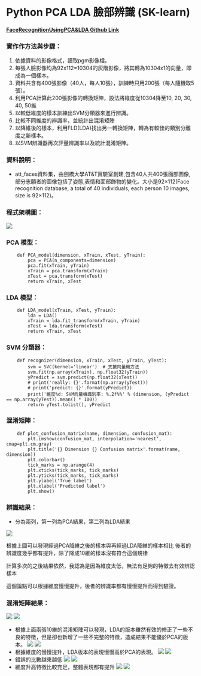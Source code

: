 # Python PCA LDA 臉部辨識 (SK-learn)
#### [FaceRecognitionUsingPCA&LDA Github Link](https://github.com/Aaron-Ace/FaceRecognitionUsingPCA-LDA)

### 實作作方法與步驟：

1. 依據資料的影像格式，讀取pgm影像檔。
2. 每張人臉影像均為92x112=10304的灰階影像，將其轉為10304x1的向量，即成為一個樣本。
3. 資料共含有400張影像（40人，每人10張），訓練時只用200張（每人隨機取5張）。
4. 利用PCA計算此200張影像的轉換矩陣，設法將維度從10304降至10, 20, 30, 40, 50維
5. 以較低維度的樣本訓練出SVM分類器來進行辨識。
6. 比較不同維度的辨識率，並統計出混淆矩陣
7. 以降維後的樣本，利用FLD(LDA)找出另一轉換矩陣，轉為有較佳的類別分離度之新樣本。
8. 以SVM辨識器再次評量辨識率以及統計混淆矩陣。

### 資料說明：

* att_faces資料集，由劍橋大學AT&T實驗室創建,包含40人共400張面部圖像,部分志願者的圖像包括了姿態,表情和面部飾物的變化。大小是92×112(Face recognition database, a total of 40 individuals, each person 10 images, size is 92×112)。

### 程式架構圖：

![](https://i.imgur.com/njq6qLq.jpg)

### PCA 模型：
```
    def PCA_model(dimension, xTrain, xTest, yTrain):
        pca = PCA(n_components=dimension)
        pca.fit(xTrain, yTrain)
        xTrain = pca.transform(xTrain)
        xTest = pca.transform(xTest)
        return xTrain, xTest

```
### LDA 模型：
```
    def LDA_model(xTrain, xTest, yTrain):
        lda = LDA()
        xTrain = lda.fit_transform(xTrain, yTrain)
        xTest = lda.transform(xTest)
        return xTrain, xTest

```

### SVM 分類器：

```
    def recognizer(dimension, xTrain, xTest, yTrain, yTest):
        svm = SVC(kernel='linear')  # 支援向量機方法
        svm.fit(np.array(xTrain), np.float32(yTrain))
        yPredict = svm.predict(np.float32(xTest))
        # print('really: {}'.format(np.array(yTest)))
        # print('predict: {}'.format(yPredict))
        print('維度%d: SVM向量機識別率: %.2f%%' % (dimension, (yPredict == np.array(yTest)).mean() * 100))
        return yTest.tolist(), yPredict
```
    
### 混淆矩陣：

```
    def plot_confusion_matrix(name, dimension, confusion_mat):
        plt.imshow(confusion_mat, interpolation='nearest', cmap=plt.cm.gray)
        plt.title('{} Dimension {} Confusion matrix'.format(name, dimension))
        plt.colorbar()
        tick_marks = np.arange(4)
        plt.xticks(tick_marks, tick_marks)
        plt.yticks(tick_marks, tick_marks)
        plt.ylabel('True label')
        plt.xlabel('Predicted label')
        plt.show()
```

### 辨識結果：
* 分為兩列，第一列為PCA結果，第二列為LDA結果

![](https://i.imgur.com/kIBLnjz.jpg)

根據上圖可以發現經過PCA降維之後的樣本與再經過LDA降維的樣本相比
後者的辨識度幾乎都有提升，除了降成10維的樣本沒有符合這個規律

計算多次的之後結果依然，我認為是因為維度太低，無法有足夠的特徵去有效辨認樣本

這個論點可以根據維度慢慢提升，後者的辨識率都有慢慢提升而得到驗證。

### 混淆矩陣結果：

![](https://i.imgur.com/gtla1nP.png)
![](https://i.imgur.com/XloEabw.png)
* 根據上面兩張10維的混淆矩陣可以發現，LDA的版本雖然有效的修正了一些不良的特徵，但是卻也新增了一些不完整的特徵，造成結果不能優於PCA的版本。
![](https://i.imgur.com/UISP6pD.png)
![](https://i.imgur.com/MndAyMC.png)
* 根據維度的慢慢提升，LDA版本的表現慢慢高於PCA的表現。
![](https://i.imgur.com/bC3yjHX.png)
![](https://i.imgur.com/qeFsd9o.png)
* 錯誤的比數越來越低
![](https://i.imgur.com/BlhXuwS.png)
![](https://i.imgur.com/wJc71Yk.png)
* 維度升高特徵比較充足，整體表現都有提升
![](https://i.imgur.com/wyCam5v.png)
![](https://i.imgur.com/JnClWnZ.png)














